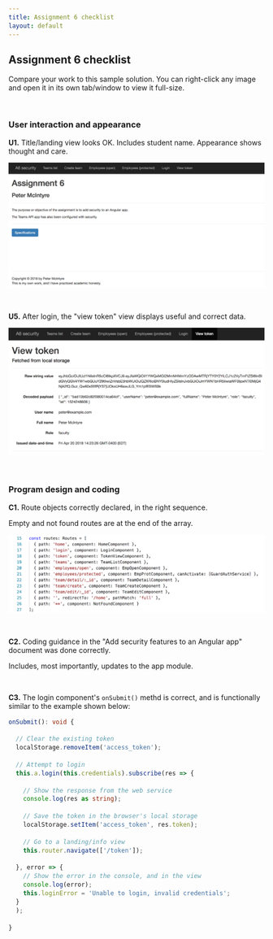 ```yaml
---
title: Assignment 6 checklist
layout: default
---
```


## Assignment 6 checklist

Compare your work to this sample solution. You can right-click any image and open it in its own tab/window to view it full-size.

<br>

### User interaction and appearance

**U1.** Title/landing view looks OK. Includes student name. Appearance shows thought and care.

![U1](media/a6-u1-home.png)

<br>

**U5.** After login, the "view token" view displays useful and correct data.

![U2](media/a6-u5-view-token.png)

<br>

### Program design and coding

**C1.** Route objects correctly declared, in the right sequence.

Empty and not found routes are at the end of the array.

![C1](media/a6-c1-routes.png)

<br>

**C2.** Coding guidance in the "Add security features to an Angular app" document was done correctly.

Includes, most importantly, updates to the app module.

<br>

**C3.** The login component's `onSubmit()` methd is correct, and is functionally similar to the example shown below:

```ts
onSubmit(): void {

  // Clear the existing token
  localStorage.removeItem('access_token');

  // Attempt to login
  this.a.login(this.credentials).subscribe(res => {

    // Show the response from the web service
    console.log(res as string);

    // Save the token in the browser's local storage
    localStorage.setItem('access_token', res.token);

    // Go to a landing/info view
    this.router.navigate(['/token']);

  }, error => {
    // Show the error in the console, and in the view
    console.log(error);
    this.loginError = 'Unable to login, invalid credentials';
  }
  );

}
```

<br>

